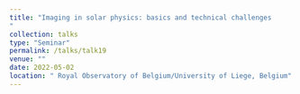 ```yaml
---
title: "Imaging in solar physics: basics and technical challenges
"
collection: talks
type: "Seminar"
permalink: /talks/talk19
venue: ""
date: 2022-05-02
location: " Royal Observatory of Belgium/University of Liege, Belgium"
---
```

